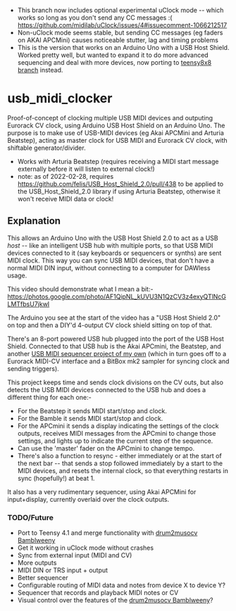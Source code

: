 - This branch now includes optional experimental uClock mode -- which works so long as you don't send any CC messages :( https://github.com/midilab/uClock/issues/4#issuecomment-1066212517
- Non-uClock mode seems stable, but sending CC messages (eg faders on AKAI APCMini) causes noticeable stutter, lag and timing problems
- This is the version that works on an Arduino Uno with a USB Host Shield.  Worked pretty well, but wanted to expand it to do more advanced sequencing and deal with more devices, now porting to [teensy8x8 branch](https://github.com/doctea/usb_midi_clocker/tree/teensy_8x8) instead.

# usb_midi_clocker

Proof-of-concept of clocking multiple USB MIDI devices and outputing Eurorack CV clock, using Arduino USB Host Shield on an Arduino Uno.  The purpose is to make use of USB-MIDI devices (eg Akai APCMini and Arturia Beatstep), acting as master clock for USB MIDI and Eurorack CV clock, with shiftable generator/divider.

- Works with Arturia Beatstep (requires receiving a MIDI start message externally before it will listen to external clock!)
- note: as of 2022-02-28, requires https://github.com/felis/USB_Host_Shield_2.0/pull/438 to be applied to the USB_Host_Shield_2.0 library if using Arturia Beatstep, otherwise it won't receive MIDI data or clock!

## Explanation

This allows an Arduino Uno with the USB Host Shield 2.0 to act as a USB *host* -- like an intelligent USB hub with multiple ports, so that USB MIDI devices connected to it (say keyboards or sequencers or synths) are sent MIDI clock.  This way you can sync USB MIDI devices, that don't have a normal MIDI DIN input, without connecting to a computer for DAWless usage.

This video should demonstrate what I mean a bit:- https://photos.google.com/photo/AF1QipNL_kUVU3N1QzCV3z4exyQTlNcGLMTfbsU7jkwI

The Arduino you see at the start of the video has a "USB Host Shield 2.0" on top and then a DIY'd 4-output CV clock shield sitting on top of that.

There's an 8-port powered USB hub plugged into the port of the USB Host Shield. Connected to that USB hub is the Akai APCmini, the Beatstep, and another [USB MIDI sequencer project of my own](https://github.com/doctea/drum2musocv) (which in turn goes off to a Eurorack MIDI-CV interface and a BitBox mk2 sampler for syncing clock and sending triggers).

This project keeps time and sends clock divisions on the CV outs, but also detects the USB MIDI devices connected to the USB hub and does a different thing for each one:-

- For the Beatstep it sends MIDI start/stop and clock.
- For the Bamble it sends MIDI start/stop and clock.
- For the APCmini it sends a display indicating the settings of the clock outputs, receives MIDI messages from the APCmini to change those settings, and lights up to indicate the current step of the sequence.
- Can use the 'master' fader on the APCmini to change tempo.
- There's also a function to resync - either immediately or at the start of the next bar -- that sends a stop followed immediately by a start to the MIDI devices, and resets the internal clock, so that everything restarts in sync (hopefully!) at beat 1.

It also has a very rudimentary sequencer, using Akai APCMini for input+display, currently overlaid over the clock outputs.

### TODO/Future 

- Port to Teensy 4.1 and merge functionality with [drum2musocv Bamblweeny](https://github.com/doctea/drum2musocv)
- Get it working in uClock mode without crashes
- Sync from external input (MIDI and CV)
- More outputs
- MIDI DIN or TRS input + output
- Better sequencer
- Configurable routing of MIDI data and notes from device X to device Y?
- Sequencer that records and playback MIDI notes or CV
- Visual control over the features of the [drum2musocv Bamblweeny](https://github.com/doctea/drum2musocv)?
